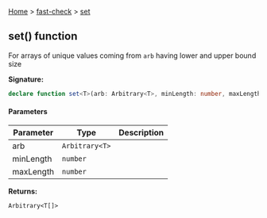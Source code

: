 [Home](/) &gt; [fast-check](../fast-check.md) &gt; [set](set_3.md)

## set() function

For arrays of unique values coming from `arb` having lower and upper bound size

<b>Signature:</b>

```typescript
declare function set<T>(arb: Arbitrary<T>, minLength: number, maxLength: number): Arbitrary<T[]>;
```

#### Parameters

|  Parameter | Type | Description |
|  --- | --- | --- |
|  arb | <code>Arbitrary&lt;T&gt;</code> |  |
|  minLength | <code>number</code> |  |
|  maxLength | <code>number</code> |  |

<b>Returns:</b>

`Arbitrary<T[]>`

